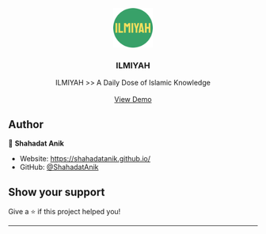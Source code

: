 <div align="center">
  <a href="https://github.com/othneildrew/Best-README-Template">
    <img src="https://github.com/ShahadatAnik/Quran-ReactJS-ChakraUI-Webapp/blob/master/public/android-chrome-192x192.png" alt="Logo" width="80" height="80">
  </a>

  <h3 align="center">ILMIYAH</h3>

  <p align="center">
  ILMIYAH >> A Daily Dose of Islamic Knowledge
    <br />
    <br />
    <a href="https://pack-point.netlify.app/">View Demo</a>
  </p>
</div>

<!-- ![gif](https://us-east-1.tixte.net/uploads/anik.needs.rest/pp.gif) -->

<!-- ***
## Install

```sh
git clone https://github.com/dhravya/typemonkey && pip install -r typemonkey/requirements.txt
```

## Usage

```sh
py typemonkey/main.py
``` -->

## Author

👤 **Shahadat Anik**

- Website: https://shahadatanik.github.io/
- GitHub: [@ShahadatAnik](https://github.com/ShahadatAnik)

## Show your support

Give a ⭐️ if this project helped you!

---
